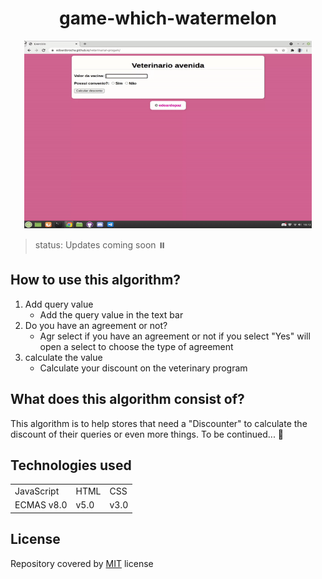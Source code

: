 <h1 align="center"> game-which-watermelon </h1>
 
 
 
 <p align="center"> 
 <img width="460" height="300" src="src/assets/gifveterinar.gif">
 </p>
 
 
 > status: Updates coming soon ⏸️
 
 
 
 ## How to use this algorithm?

1. Add query value
     + Add the query value in the text bar
2. Do you have an agreement or not?
     + Agr select if you have an agreement or not if you select "Yes" will open a select to choose the type of agreement
3. calculate the value
     + Calculate your discount on the veterinary program


## What does this algorithm consist of?

This algorithm is to help stores that need a "Discounter" to calculate the discount of their queries or even more things. To be continued... 👀

## Technologies used


<table> 
 <tr>
  <td>JavaScript</td>
  <td>HTML</td>
  <td>CSS</td>
 </tr>
 <tr> 
  <td> ECMAS v8.0</td>
  <td> v5.0 </td>
  <td>v3.0</td>
 </tr>
</table>

## License
Repository covered by [MIT](http://escolhaumalicenca.com.br/licencas/mit/) license
